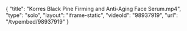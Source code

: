{
    "title": "Korres Black Pine Firming and Anti-Aging Face Serum.mp4",
    "type": "solo",
    "layout": "iframe-static",
    "videoId": "98937919",
    "url": "\/tvpembed\/98937919"
}